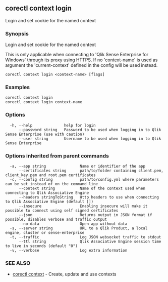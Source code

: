 ## corectl context login

Login and set cookie for the named context

### Synopsis

Login and set cookie for the named context

This is only applicable when connecting to 'Qlik Sense Enterprise for Windows' through its proxy using HTTPS.
If no 'context-name' is used as argument the 'current-context' defined in the config will be used instead.

```
corectl context login <context-name> [flags]
```

### Examples

```
corectl context login
corectl context login context-name
```

### Options

```
  -h, --help              help for login
      --password string   Password to be used when logging in to Qlik Sense Enterprise (use with caution)
      --user string       Username to be used when logging in to Qlik Sense Enterprise
```

### Options inherited from parent commands

```
  -a, --app string               Name or identifier of the app
      --certificates string      path/to/folder containing client.pem, client_key.pem and root.pem certificates
  -c, --config string            path/to/config.yml where parameters can be set instead of on the command line
      --context string           Name of the context used when connecting to Qlik Associative Engine
      --headers stringToString   Http headers to use when connecting to Qlik Associative Engine (default [])
      --insecure                 Enabling insecure will make it possible to connect using self signed certificates
      --json                     Returns output in JSON format if possible, disables verbose and traffic output
      --no-data                  Open app without data
  -s, --server string            URL to a Qlik Product, a local engine, cluster or sense-enterprise
  -t, --traffic                  Log JSON websocket traffic to stdout
      --ttl string               Qlik Associative Engine session time to live in seconds (default "0")
  -v, --verbose                  Log extra information
```

### SEE ALSO

* [corectl context](corectl_context.md)	 - Create, update and use contexts


